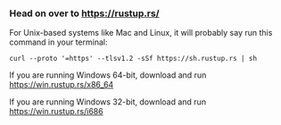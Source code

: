 ### Head on over to https://rustup.rs/

For Unix-based systems like Mac and Linux, it will probably say run this command in your terminal: 

```
curl --proto '=https' --tlsv1.2 -sSf https://sh.rustup.rs | sh
```

If you are running Windows 64-bit, download and run
https://win.rustup.rs/x86_64

If you are running Windows 32-bit, download and run 
https://win.rustup.rs/i686

